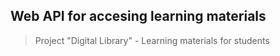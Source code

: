 ## Web API for accesing learning materials

> Project "Digital Library" - Learning materials for students 